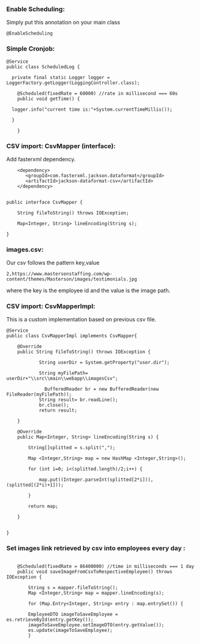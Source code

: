 ###  Enable Scheduling:

Simply put this annotation on your main class

```
@EnableScheduling

```

###  Simple Cronjob:

```
@Service
public class ScheduledLog {
	
  private final static Logger logger = LoggerFactory.getLogger(LoggingController.class);

	@Scheduled(fixedRate = 60000) //rate in millisecond === 60s
	public void getTime() {
  
  logger.info("current time is:"+System.currentTimeMillis());
  
  }
			
	}
```

###  CSV import: CsvMapper (interface):

Add fasterxml dependency.

```
    <dependency>
       <groupId>com.fasterxml.jackson.dataformat</groupId>
       <artifactId>jackson-dataformat-csv</artifactId>       
    </dependency>
    
```   

```
public interface CsvMapper {

	String fileToString() throws IOException;

	Map<Integer, String> lineEncoding(String s);
	
}

```

###  images.csv:

Our csv follows the pattern key,value

```
2,https://www.mastersonstaffing.com/wp-content/themes/Masterson/images/testimonials.jpg
```
where the key is the employee id and the value is the image path.

###  CSV import: CsvMapperImpl:

This is a custom implementation based on previous csv file.

```
@Service
public class CsvMapperImpl implements CsvMapper{
	
	@Override
	public String fileToString() throws IOException {
		
		    String userDir = System.getProperty("user.dir");
			
		    String myFilePath= userDir+"\\src\\main\\webapp\\imagesCsv";
		    
			  BufferedReader br = new BufferedReader(new FileReader(myFilePath));
		  	String result= br.readLine();
		  	br.close();
		    return result;
			
	}
	
	@Override
    public Map<Integer, String> lineEncoding(String s) {
			
		String[]splitted = s.split(",");
				
		Map <Integer,String> map = new HashMap <Integer,String>();
		
		for (int i=0; i<(splitted.length)/2;i++) {
			
			map.put((Integer.parseInt(splitted[2*i])), (splitted[(2*i)+1]));
		
		}
		
		return map;
		
	}
	

}
```

###  Set images link retrieved by csv into employees every day :

```

    @Scheduled(fixedRate = 86400000) //time in milliseconds === 1 day
    public void saveImageFromCsvToRespectiveEmployee() throws IOException {
		
		String s = mapper.fileToString();
		Map <Integer,String> map = mapper.lineEncoding(s);
		
		for (Map.Entry<Integer, String> entry : map.entrySet()) {
    
		EmployeeDTO imageToSaveEmployee = es.retrieveById(entry.getKey());
		imageToSaveEmployee.setImageDTO(entry.getValue());
		es.update(imageToSaveEmployee);	
		}
		

```
